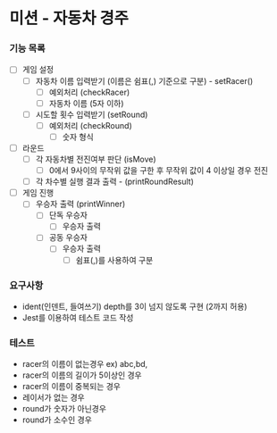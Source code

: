 
# 미션 - 자동차 경주

### 기능 목록

- [ ] 게임 설정
  - [ ] 자동차 이름 입력받기 (이름은 쉼표(,) 기준으로 구분) - setRacer()
    - [ ] 예외처리 (checkRacer)
    - [ ] 자동차 이름 (5자 이하)
  - [ ] 시도할 횟수 입력받기 (setRound)
    - [ ] 예외처리 (checkRound)
      - [ ] 숫자 형식
- [ ] 라운드
  - [ ] 각 자동차별 전진여부 판단 (isMove)
    - [ ] 0에서 9사이의 무작위 값을 구한 후 무작위 값이 4 이상일 경우 전진
  - [ ] 각 차수별 실행 결과 출력 - (printRoundResult)
- [ ] 게임 진행
  - [ ] 우승자 출력 (printWinner)
    - [ ] 단독 우승자
      - [ ] 우승자 출력
    - [ ] 공동 우승자
      - [ ] 우승자 출력
        - [ ] 쉼표(,)를 사용하여 구분

### 요구사항

- ident(인덴트, 들여쓰기) depth를 3이 넘지 않도록 구현 (2까지 허용)
- Jest를 이용하여 테스트 코드 작성

### 테스트

- racer의 이름이 없는경우 ex) abc,bd,
- racer의 이름의 길이가 5이상인 경우
- racer의 이름이 중복되는 경우
- 레이서가 없는 경우
- round가 숫자가 아닌경우
- round가 소수인 경우
